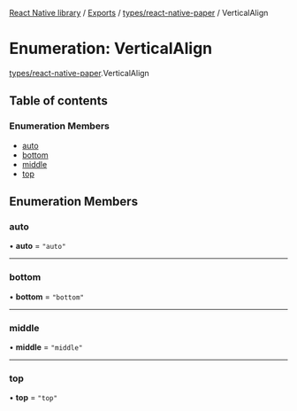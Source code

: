 [React Native library](../index.md) / [Exports](../modules.md) / [types/react-native-paper](../modules/types_react_native_paper.md) / VerticalAlign

# Enumeration: VerticalAlign

[types/react-native-paper](../modules/types_react_native_paper.md).VerticalAlign

## Table of contents

### Enumeration Members

- [auto](types_react_native_paper.VerticalAlign.md#auto)
- [bottom](types_react_native_paper.VerticalAlign.md#bottom)
- [middle](types_react_native_paper.VerticalAlign.md#middle)
- [top](types_react_native_paper.VerticalAlign.md#top)

## Enumeration Members

### auto

• **auto** = ``"auto"``

___

### bottom

• **bottom** = ``"bottom"``

___

### middle

• **middle** = ``"middle"``

___

### top

• **top** = ``"top"``
